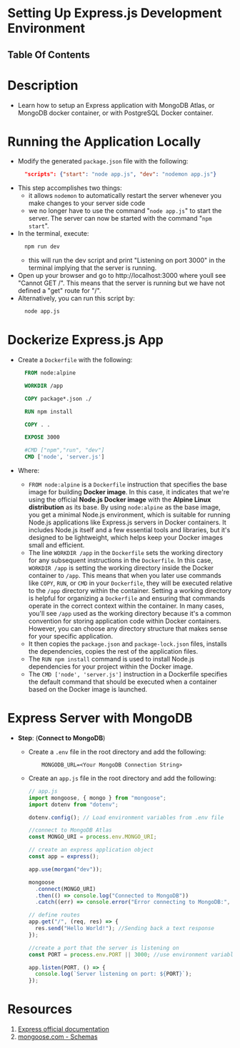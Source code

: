 # Setting Up Express.js Development Environment

## Table Of Contents

# Description

- Learn how to setup an Express application with MongoDB Atlas, or MongoDB docker container, or with PostgreSQL Docker container.

# Running the Application Locally

- Modify the generated `package.json` file with the following:
  ```json
    "scripts": {"start": "node app.js", "dev": "nodemon app.js"}
  ```
- This step accomplishes two things:
  - it allows `nodemon` to automatically restart the server whenever you make changes to your server side code
  - we no longer have to use the command "`node app.js`" to start the server. The server can now be started with the command "`npm start`".
- In the terminal, execute:
  ```sh
    npm run dev
  ```
  - this will run the dev script and print "Listening on port 3000" in the terminal implying that the server is running.
- Open up your browser and go to http://localhost:3000 where youll see "Cannot GET /". This means that the server is running but we have not defined a "get" route for "/".
- Alternatively, you can run this script by:
  ```sh
    node app.js
  ```

# Dockerize Express.js App

- Create a `Dockerfile` with the following:

  ```Dockerfile
    FROM node:alpine

    WORKDIR /app

    COPY package*.json ./

    RUN npm install

    COPY . .

    EXPOSE 3000

    #CMD ["npm","run", "dev"]
    CMD ['node', 'server.js']
  ```

- Where:
  - `FROM node:alpine` is a `Dockerfile` instruction that specifies the base image for building **Docker image**. In this case, it indicates that we're using the official **Node.js Docker image** with the **Alpine Linux distribution** as its base. By using `node:alpine` as the base image, you get a minimal Node.js environment, which is suitable for running Node.js applications like Express.js servers in Docker containers. It includes Node.js itself and a few essential tools and libraries, but it's designed to be lightweight, which helps keep your Docker images small and efficient.
  - The line `WORKDIR /app` in the `Dockerfile` sets the working directory for any subsequent instructions in the `Dockerfile`. In this case, `WORKDIR /app` is setting the working directory inside the Docker container to `/app`. This means that when you later use commands like `COPY`, `RUN`, or `CMD` in your `Dockerfile`, they will be executed relative to the `/app` directory within the container. Setting a working directory is helpful for organizing a `Dockerfile` and ensuring that commands operate in the correct context within the container. In many cases, you'll see `/app` used as the working directory because it's a common convention for storing application code within Docker containers. However, you can choose any directory structure that makes sense for your specific application.
  - It then copies the `package.json` and `package-lock.json` files, installs the dependencies, copies the rest of the application files.
  - The `RUN npm install` command is used to install Node.js dependencies for your project within the Docker image.
  - The `CMD ['node', 'server.js']` instruction in a Dockerfile specifies the default command that should be executed when a container based on the Docker image is launched.

# Express Server with MongoDB

- **Step**: (**Connect to MongoDB**)

  - Create a `.env` file in the root directory and add the following:
    ```env
        MONGODB_URL=<Your MongoDB Connection String>
    ```
  - Create an `app.js` file in the root directory and add the following:

    ```js
    // app.js
    import mongoose, { mongo } from "mongoose";
    import dotenv from "dotenv";

    dotenv.config(); // Load environment variables from .env file

    //connect to MongoDB Atlas
    const MONGO_URI = process.env.MONGO_URI;

    // create an express application object
    const app = express();

    app.use(morgan("dev"));

    mongoose
      .connect(MONGO_URI)
      .then(() => console.log("Connected to MongoDB"))
      .catch((err) => console.error("Error connecting to MongoDB:", err));

    // define routes
    app.get("/", (req, res) => {
      res.send("Hello World!"); //Sending back a text response
    });

    //create a port that the server is listening on
    const PORT = process.env.PORT || 3000; //use environment variables and if not, 3000

    app.listen(PORT, () => {
      console.log(`Server listening on port: ${PORT}`);
    });
    ```

# Resources

1. [Express official documentation](https://expressjs.com/en/4x/api.html)
2. [mongoose.com - Schemas](https://mongoosejs.com/docs/guide.html)
